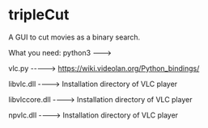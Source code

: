 # tripleCut

A GUI to cut movies as a binary search. 


What you need:
python3 --->

vlc.py -----> https://wiki.videolan.org/Python_bindings/

libvlc.dll   ----> Installation directory of VLC player 

libvlccore.dll ----> Installation directory of VLC player

npvlc.dll ----> Installation directory of VLC player
